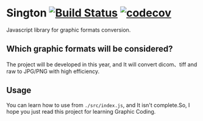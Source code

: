 # Sington [![Build Status](https://travis-ci.org/janostudio/sington.svg?branch=master)](https://travis-ci.org/janostudio/sington) [![codecov](https://codecov.io/gh/janostudio/sington/branch/master/graph/badge.svg)](https://codecov.io/gh/janostudio/sington)
Javascript library for graphic formats conversion.

## Which graphic formats will be considered?

The project will be developed in this year, and It will convert dicom、tiff and raw to JPG/PNG with high efficiency.

## Usage

You can learn how to use from `./src/index.js`, and It isn't complete.So, I hope you just read this project for learning Graphic Coding.

